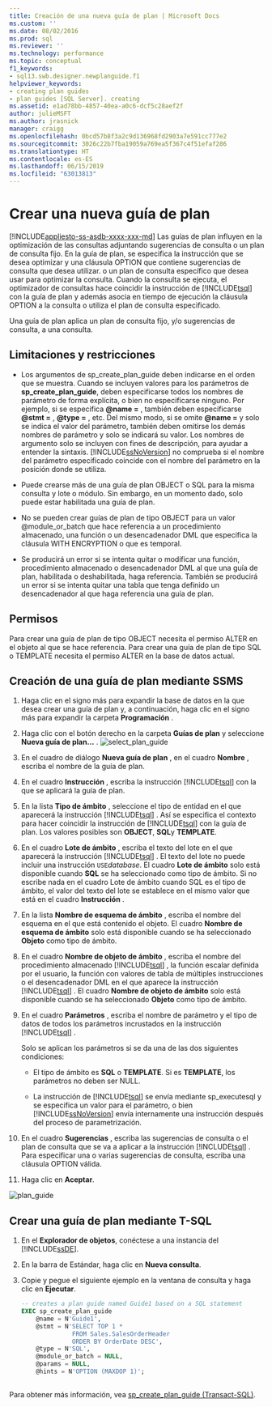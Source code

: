 ```yaml
---
title: Creación de una nueva guía de plan | Microsoft Docs
ms.custom: ''
ms.date: 08/02/2016
ms.prod: sql
ms.reviewer: ''
ms.technology: performance
ms.topic: conceptual
f1_keywords:
- sql13.swb.designer.newplanguide.f1
helpviewer_keywords:
- creating plan guides
- plan guides [SQL Server]. creating
ms.assetid: e1ad78bb-4857-40ea-a0c6-dcf5c28aef2f
author: julieMSFT
ms.author: jrasnick
manager: craigg
ms.openlocfilehash: 0bcd57b8f3a2c9d136968fd2903a7e591cc777e2
ms.sourcegitcommit: 3026c22b7fba19059a769ea5f367c4f51efaf286
ms.translationtype: HT
ms.contentlocale: es-ES
ms.lasthandoff: 06/15/2019
ms.locfileid: "63013813"
---
```

# <a name="create-a-new-plan-guide"></a>Crear una nueva guía de plan
[!INCLUDE[appliesto-ss-asdb-xxxx-xxx-md](../../includes/appliesto-ss-asdb-xxxx-xxx-md.md)]
Las guías de plan influyen en la optimización de las consultas adjuntando sugerencias de consulta o un plan de consulta fijo. En la guía de plan, se especifica la instrucción que se desea optimizar y una cláusula OPTION que contiene sugerencias de consulta que desea utilizar. o un plan de consulta específico que desea usar para optimizar la consulta. Cuando la consulta se ejecuta, el optimizador de consultas hace coincidir la instrucción de [!INCLUDE[tsql](../../includes/tsql-md.md)] con la guía de plan y además asocia en tiempo de ejecución la cláusula OPTION a la consulta o utiliza el plan de consulta especificado.  

Una guía de plan aplica un plan de consulta fijo, y/o sugerencias de consulta, a una consulta.
  
##  <a name="Restrictions"></a> Limitaciones y restricciones  
-   Los argumentos de sp_create_plan_guide deben indicarse en el orden que se muestra. Cuando se incluyen valores para los parámetros de **sp_create_plan_guide**, deben especificarse todos los nombres de parámetro de forma explícita, o bien no especificarse ninguno. Por ejemplo, si se especifica **@name =** , también deben especificarse **@stmt =** , **@type =** , etc. Del mismo modo, si se omite **@name =** y solo se indica el valor del parámetro, también deben omitirse los demás nombres de parámetro y solo se indicará su valor. Los nombres de argumento solo se incluyen con fines de descripción, para ayudar a entender la sintaxis. [!INCLUDE[ssNoVersion](../../includes/ssnoversion-md.md)] no comprueba si el nombre del parámetro especificado coincide con el nombre del parámetro en la posición donde se utiliza.  
  
-   Puede crearse más de una guía de plan OBJECT o SQL para la misma consulta y lote o módulo. Sin embargo, en un momento dado, solo puede estar habilitada una guía de plan.  
  
-   No se pueden crear guías de plan de tipo OBJECT para un valor @module_or_batch que hace referencia a un procedimiento almacenado, una función o un desencadenador DML que especifica la cláusula WITH ENCRYPTION o que es temporal.  
  
-   Se producirá un error si se intenta quitar o modificar una función, procedimiento almacenado o desencadenador DML al que una guía de plan, habilitada o deshabilitada, haga referencia. También se producirá un error si se intenta quitar una tabla que tenga definido un desencadenador al que haga referencia una guía de plan.  

##  <a name="Permissions"></a> Permisos  
 Para crear una guía de plan de tipo OBJECT necesita el permiso ALTER en el objeto al que se hace referencia. Para crear una guía de plan de tipo SQL o TEMPLATE necesita el permiso ALTER en la base de datos actual.  
  
##  <a name="SSMSProcedure"></a> Creación de una guía de plan mediante SSMS  
1.  Haga clic en el signo más para expandir la base de datos en la que desea crear una guía de plan y, a continuación, haga clic en el signo más para expandir la carpeta **Programación** .  
  
2.  Haga clic con el botón derecho en la carpeta **Guías de plan** y seleccione **Nueva guía de plan…** . ![select_plan_guide](../../relational-databases/performance/media/select-plan-guide.png)
  
3.  En el cuadro de diálogo **Nueva guía de plan** , en el cuadro **Nombre** , escriba el nombre de la guía de plan.  
  
4.  En el cuadro **Instrucción** , escriba la instrucción [!INCLUDE[tsql](../../includes/tsql-md.md)] con la que se aplicará la guía de plan.  
  
5.  En la lista **Tipo de ámbito** , seleccione el tipo de entidad en el que aparecerá la instrucción [!INCLUDE[tsql](../../includes/tsql-md.md)] . Así se especifica el contexto para hacer coincidir la instrucción de [!INCLUDE[tsql](../../includes/tsql-md.md)] con la guía de plan. Los valores posibles son **OBJECT**, **SQL**y **TEMPLATE**.  
  
6.  En el cuadro **Lote de ámbito** , escriba el texto del lote en el que aparecerá la instrucción [!INCLUDE[tsql](../../includes/tsql-md.md)] . El texto del lote no puede incluir una instrucción `USE`*database*. El cuadro **Lote de ámbito** solo está disponible cuando **SQL** se ha seleccionado como tipo de ámbito. Si no escribe nada en el cuadro Lote de ámbito cuando SQL es el tipo de ámbito, el valor del texto del lote se establece en el mismo valor que está en el cuadro **Instrucción** .  
  
7.  En la lista **Nombre de esquema de ámbito** , escriba el nombre del esquema en el que está contenido el objeto. El cuadro **Nombre de esquema de ámbito** solo está disponible cuando se ha seleccionado **Objeto** como tipo de ámbito.  
  
8.  En el cuadro **Nombre de objeto de ámbito** , escriba el nombre del procedimiento almacenado [!INCLUDE[tsql](../../includes/tsql-md.md)] , la función escalar definida por el usuario, la función con valores de tabla de múltiples instrucciones o el desencadenador DML en el que aparece la instrucción [!INCLUDE[tsql](../../includes/tsql-md.md)] . El cuadro **Nombre de objeto de ámbito** solo está disponible cuando se ha seleccionado **Objeto** como tipo de ámbito.  
  
9. En el cuadro **Parámetros** , escriba el nombre de parámetro y el tipo de datos de todos los parámetros incrustados en la instrucción [!INCLUDE[tsql](../../includes/tsql-md.md)] .  
  
   Solo se aplican los parámetros si se da una de las dos siguientes condiciones:  
  
   -   El tipo de ámbito es **SQL** o **TEMPLATE**. Si es **TEMPLATE**, los parámetros no deben ser NULL.  
  
   -   La instrucción de [!INCLUDE[tsql](../../includes/tsql-md.md)] se envía mediante sp_executesql y se especifica un valor para el parámetro, o bien [!INCLUDE[ssNoVersion](../../includes/ssnoversion-md.md)] envía internamente una instrucción después del proceso de parametrización.  
  
10. En el cuadro **Sugerencias** , escriba las sugerencias de consulta o el plan de consulta que se va a aplicar a la instrucción [!INCLUDE[tsql](../../includes/tsql-md.md)] . Para especificar una o varias sugerencias de consulta, escriba una cláusula OPTION válida.  
  
11. Haga clic en **Aceptar**.  

![plan_guide](../../relational-databases/performance/media/plan-guide.png)  

##  <a name="TsqlProcedure"></a> Crear una guía de plan mediante T-SQL  
1.  En el **Explorador de objetos**, conéctese a una instancia del [!INCLUDE[ssDE](../../includes/ssde-md.md)].  
  
2.  En la barra de Estándar, haga clic en **Nueva consulta**.  
  
3.  Copie y pegue el siguiente ejemplo en la ventana de consulta y haga clic en **Ejecutar**.  
  
    ```sql  
    -- creates a plan guide named Guide1 based on a SQL statement  
    EXEC sp_create_plan_guide   
        @name = N'Guide1',   
        @stmt = N'SELECT TOP 1 *   
                  FROM Sales.SalesOrderHeader   
                  ORDER BY OrderDate DESC',   
        @type = N'SQL',  
        @module_or_batch = NULL,   
        @params = NULL,   
        @hints = N'OPTION (MAXDOP 1)';  
  
    ```  

Para obtener más información, vea [sp_create_plan_guide &#40;Transact-SQL&#41;](../../relational-databases/system-stored-procedures/sp-create-plan-guide-transact-sql.md).  

  
